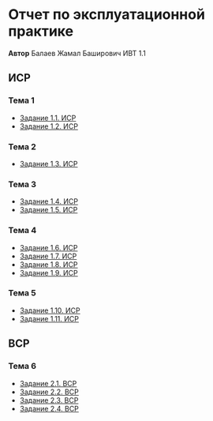 # Отчет по эксплуатационной практике
**Автор** Балаев Жамал Баширович ИВТ 1.1
## **ИСР**

### **Тема 1**
* [Задание 1.1. ИСР]()
* [Задание 1.2. ИСР]()
### **Тема 2**
* [Задание 1.3. ИСР]()
### **Тема 3**
* [Задание 1.4. ИСР]()
* [Задание 1.5. ИСР]()
### **Тема 4**
* [Задание 1.6. ИСР]()
* [Задание 1.7. ИСР]()
* [Задание 1.8. ИСР]()
* [Задание 1.9. ИСР]()
### **Тема 5**
* [Задание 1.10. ИСР]()
* [Задание 1.11. ИСР]()
## **ВСР**
### **Тема 6**
* [Задание 2.1. ВСР]()
* [Задание 2.2. ВСР]()
* [Задание 2.3. ВСР]()
* [Задание 2.4. ВСР]()
